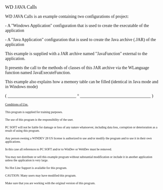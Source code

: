   
<span style="font-family:Arial sans-serif;font-size:16px;">WD JAVA Calls</span>

  
<span style="font-family:Arial sans-serif;font-size:14px;">WD JAVA Calls is an example containing two configurations of project:</span>

<span style="font-family:Arial sans-serif;font-size:14px;">- A "Windows Application" configuration that is used to create the executable of the application</span>

<span style="font-family:Arial sans-serif;font-size:14px;">- A "Java Application" configuration that is used to create the Java archive (.JAR) of the application</span>

<span style="font-family:Arial sans-serif;font-size:14px;">This example is supplied with a JAR archive named "JavaFunction" external to the application.</span>

<span style="font-family:Arial sans-serif;font-size:14px;">It presents the call to the methods of classes of this JAR archive via the WLanguage function named JavaExecuteFunction.</span>

<span style="font-family:Arial sans-serif;font-size:14px;">This example also explains how a memory table can be filled (identical in Java mode and in Windows mode)</span>

  
  
<span style="font-family:Arial sans-serif;font-size:14px;">( \_\_\_\_\_\_\_\_\_\_\_\_\_\_\_\_\_\_\_\_\_\_\_\_\_\_\_\_\_\_\_\_ ° \_\_\_\_\_\_\_\_\_\_\_\_\_\_\_\_\_\_\_\_\_\_\_\_\_\_\_\_\_\_\_\_\_ )</span>

  
<span style="text-decoration:underline;font-family:Arial sans-serif;font-size:10px;">Conditions of Use.</span>

<span style="font-family:Arial sans-serif;font-size:10px;">This program is supplied for training purposes.</span>

<span style="font-family:Arial sans-serif;font-size:10px;">The use of this program is the responsibility of the user. </span>

<span style="font-family:Arial sans-serif;font-size:10px;">PC SOFT will not be liable for damage or loss of any nature whatsoever, including data loss, corruption or deterioration as a result of using this program.</span>

<span style="font-family:Arial sans-serif;font-size:10px;">Any person owning a WINDEV 28 US license is authorized to use and/or modify the program and to use it in their own applications. </span>

<span style="font-family:Arial sans-serif;font-size:10px;">In this case all references to PC SOFT and/or to WinDev or WebDev must be removed.</span>

<span style="font-family:Arial sans-serif;font-size:10px;">You may not distribute or sell this example program without substantial modification or include it in another application unless the application is very large.</span>

  
<span style="font-family:Arial sans-serif;font-size:10px;">No Hot Line Support is available for this program.</span>

  
<span style="font-family:Arial sans-serif;font-size:10px;">CAUTION: Many users may have modified this program. </span>

<span style="font-family:Arial sans-serif;font-size:10px;">Make sure that you are working with the original version of this program.</span>

  
  
  
  